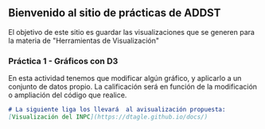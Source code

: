 ## Bienvenido al sitio de prácticas de ADDST 

El objetivo de este sitio es guardar las visualizaciones que se generen para la materia de "Herramientas de Visualización"

### Práctica 1 - Gráficos con D3

En esta actividad tenemos que modificar algún gráfico, y aplicarlo a un conjunto de datos propio. La calificación será en función de la modificación o ampliación del código que realice.

```markdown
# La siguiente liga los llevará  al avisualización propuesta:
[Visualización del INPC](https://dtagle.github.io/docs/)
